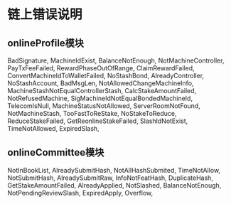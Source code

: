 # 链上错误说明

## onlineProfile模块
BadSignature,
MachineIdExist,
BalanceNotEnough,
NotMachineController,
PayTxFeeFailed,
RewardPhaseOutOfRange,
ClaimRewardFailed,
ConvertMachineIdToWalletFailed,
NoStashBond,
AlreadyController,
NoStashAccount,
BadMsgLen,
NotAllowedChangeMachineInfo,
MachineStashNotEqualControllerStash,
CalcStakeAmountFailed,
NotRefusedMachine,
SigMachineIdNotEqualBondedMachineId,
TelecomIsNull,
MachineStatusNotAllowed,
ServerRoomNotFound,
NotMachineStash,
TooFastToReStake,
NoStakeToReduce,
ReduceStakeFailed,
GetReonlineStakeFailed,
SlashIdNotExist,
TimeNotAllowed,
ExpiredSlash,

## onlineCommittee模块
NotInBookList,
        AlreadySubmitHash,
        NotAllHashSubmited,
        TimeNotAllow,
        NotSubmitHash,
        AlreadySubmitRaw,
        InfoNotFeatHash,
        DuplicateHash,
        GetStakeAmountFailed,
        AlreadyApplied,
        NotSlashed,
        BalanceNotEnough,
        NotPendingReviewSlash,
        ExpiredApply,
        Overflow,
